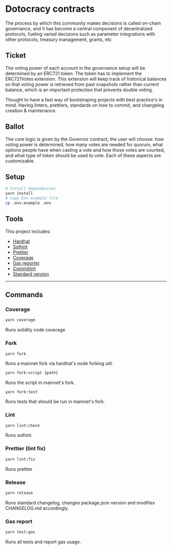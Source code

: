 # Dotocracy contracts

The process by which this community makes decisions is called on-chain governance, and it has become a central component of decentralized protocols, fueling varied decisions such as parameter integrations with other protocols, treasury management, grants, etc

## Ticket

The voting power of each account in the governance setup will be determined by an ERC721 token. The token has to implement the ERC721Votes extension. This extension will keep track of historical balances so that voting power is retrieved from past snapshots rather than current balance, which is an important protection that prevents double voting.

Thought to have a fast way of bootstraping projects with best practice's in mind. Having linters, prettiers, standards on how to commit, and changelog creation & maintenance.

## Ballot

The core logic is given by the Governor contract, the user will choose: how voting power is determined, how many votes are needed for quorum, what options people have when casting a vote and how those votes are counted, and what type of token should be used to vote. Each of these aspects are customizable.

## Setup

```bash
# Install dependencies
yarn install
# Copy Env example file
cp .env.example .env
```

## Tools

This project includes:

- [Hardhat](https://hardhat.org/)
- [Solhint](https://github.com/protofire/solhint)
- [Prettier](https://github.com/prettier-solidity/prettier-plugin-solidity)
- [Coverage](https://github.com/sc-forks/solidity-coverage)
- [Gas reporter](https://github.com/cgewecke/hardhat-gas-reporter/tree/master)
- [Commitlint](https://github.com/conventional-changelog/commitlint)
- [Standard version](https://github.com/conventional-changelog/standard-version)

---

## Commands

### **Coverage**

```bash
yarn coverage
```

Runs solidity code coverage
<br/>

### **Fork**

```bash
yarn fork
```

Runs a mainnet fork via hardhat's node forking util.

```bash
yarn fork:script {path}
```

Runs the script in mainnet's fork.

```
yarn fork:test
```

Runs tests that should be run in mainnet's fork.
<br/>

### **Lint**

```bash
yarn lint:check
```

Runs solhint.
<br/>

### **Prettier (lint fix)**

```bash
yarn lint:fix
```

Runs prettier
<br/>

### **Release**

```bash
yarn release
```

Runs standard changelog, changes package.json version and modifies CHANGELOG.md accordingly.
<br/>

### **Gas report**

```bash
yarn test:gas
```

Runs all tests and report gas usage.
